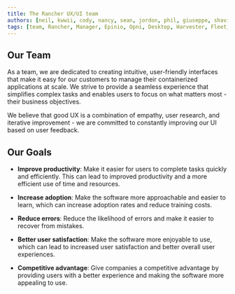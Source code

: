 ```yaml
---
title: The Rancher UX/UI team  
authors: [neil, kwwii, cody, nancy, sean, jordon, phil, giuseppe, shavin, alex, sorin, eden, richa, manuele, francesco, richard]
tags: [team, Rancher, Manager, Epinio, Opni, Desktop, Harvester, Fleet, Elemental]
---
```

## Our Team

As a team, we are dedicated to creating intuitive, user-friendly interfaces that make it easy for our customers to manage their containerized applications at scale. We strive to provide a seamless experience that simplifies complex tasks and enables users to focus on what matters most - their business objectives. 

We believe that good UX is a combination of empathy, user research, and iterative improvement - we are committed to constantly improving our UI based on user feedback.

## Our Goals

   - **Improve productivity**: Make it easier for users to complete tasks quickly and efficiently. This can lead to improved productivity and a more efficient use of time and resources.

   - **Increase adoption**: Make the software more approachable and easier to learn, which can increase adoption rates and reduce training costs.

   - **Reduce errors**: Reduce the likelihood of errors and make it easier to recover from mistakes.

   - **Better user satisfaction**: Make the software more enjoyable to use, which can lead to increased user satisfaction and better overall user experiences.

   - **Competitive advantage**: Give companies a competitive advantage by providing users with a better experience and making the software more appealing to use.
